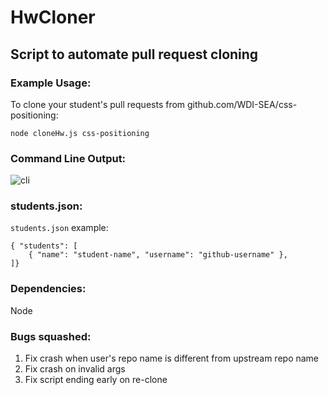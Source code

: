 # HwCloner
## Script to automate pull request cloning

### Example Usage:
To clone your student's pull requests from github.com/WDI-SEA/css-positioning:

`node cloneHw.js css-positioning`

### Command Line Output: 
![cli](https://i.imgur.com/xO6kaDr.png)

### students.json:
`students.json` example:
```
{ "students": [
    { "name": "student-name", "username": "github-username" },
]}
```
### Dependencies:
Node

### Bugs squashed:
1. Fix crash when user's repo name is different from upstream repo name
2. Fix crash on invalid args
3. Fix script ending early on re-clone 